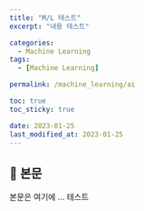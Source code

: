 ```yaml
---
title: "M/L 테스트"
excerpt: "내용 테스트"

categories:
  - Machine Learning
tags:
  - [Machine Learning]

permalink: /machine_learning/ai

toc: true
toc_sticky: true

date: 2023-01-25
last_modified_at: 2023-01-25
---
```


## 🦥 본문

본문은 여기에 ...
테스트
